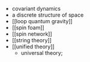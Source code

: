 - covariant dynamics
- a discrete structure of space
- [[loop quantum gravity]]
- [[spin foam]]
- [[spin network]]
- [[string theory]]
- [[unified theory]]
    - universal theory;
